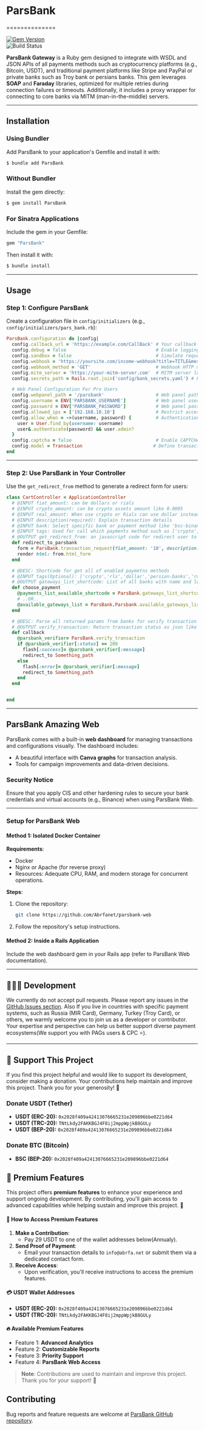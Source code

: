# ParsBank
==============

[![Gem Version](https://badge.fury.io/rb/parsbank.svg)](https://rubygems.org/gems/parsbank)  
![Build Status](https://github.com/abrfanet/ParsBank/workflows/CI/badge.svg)

**ParsBank Gateway** is a Ruby gem designed to integrate with WSDL and JSON APIs of all payments methods such as cryptocurrency platforms (e.g., Bitcoin, USDT), and traditional payment platforms like Stripe and PayPal or private banks such as Troy bank or persians banks. This gem leverages **SOAP** and **Faraday** libraries, optimized for multiple retries during connection failures or timeouts. Additionally, it includes a proxy wrapper for connecting to core banks via MITM (man-in-the-middle) servers.

---

## Installation

### Using Bundler
Add ParsBank to your application's Gemfile and install it with:

```bash
$ bundle add ParsBank
```

### Without Bundler
Install the gem directly:

```bash
$ gem install ParsBank
```

### For Sinatra Applications
Include the gem in your Gemfile:

```ruby
gem "ParsBank"
```

Then install it with:

```bash
$ bundle install
```

---

## Usage

### Step 1: Configure ParsBank
Create a configuration file in `config/initializers` (e.g., `config/initializers/pars_bank.rb`):

```ruby
ParsBank.configuration do |config|
  config.callback_url = 'https://example.com/CallBack' # Your callback URL
  config.debug = false                                 # Enable logging (Rails logs and STDOUT)
  config.sandbox = false                               # Simulate requests and auto-approve callbacks
  config.webhook = 'https://yoursite.com/income-webhook?title=TITLE&message=MESSAGE' # Transaction notification webhook
  config.webhook_method = 'GET'                        # Webhook HTTP method (GET or POST)
  config.mitm_server = 'https://your-mitm-server.com'  # MITM server location
  config.secrets_path = Rails.root.join('config/bank_secrets.yaml') # Path to bank credentials (e.g., merchant ID, tokens)

  # Web Panel Configuration For Pro Users
  config.webpanel_path = '/parsbank'                   # Web panel path
  config.username = ENV['PARSBANK_USERNAME']           # Web panel username
  config.password = ENV['PARSBANK_PASSWORD']           # Web panel password
  config.allowed_ips = ['192.168.10.10']               # Restrict access by IP (use '*' to allow all)
  config.allow_when = ->(username, password) {         # Authentication using a Rails model
    user = User.find_by(username: username)
    user&.authenticate(password) && user.admin?
  }
  config.captcha = false                               # Enable CAPTCHA for security
  config.model = Transaction                          # Define transaction model (must include fields like amount, status, etc.)
end
```

---

### Step 2: Use ParsBank in Your Controller

Use the `get_redirect_from` method to generate a redirect form for users:

```ruby
class CartController < ApplicationController
  # @INPUT fiat_amount: can be dollars or rials
  # @INPUT crypto_amount: can be crypto assets amount like 0.0005
  # @INPUT real_amount: When use crypto or Rials can use dollar instead amount of crypto (E.G 100 dollar equal 0.005 bitcoin)
  # @INPUT description(required): Explain transaction details
  # @INPUT bank: Select specific bank or payment method like 'bsc-binance', 'nobitex', 'zarinpal', 'perfect-money'
  # @INPUT tags: Used for call which payments method such as ['crypto','rls','dollar','persian-banks','russian-banks']
  # @OUTPUT get_redirect_from: an javascript code for redirect user to gateways
  def redirect_to_parsbank
    form = ParsBank.transaction_request(fiat_amount: '10', description: 'Charge Account')
    render html: from.html_form
  end

  # @DESC: Shortcode for get all of enabled paymetns methods
  # @INPUT tags(Optional): ['crypto','rls','dollar','persian-banks','russian-banks']
  # @OUTPUT gateways_list_shortcode: List of all banks with name and logo with ul wrapper as html
  def choose_payment
    @payments_list_available_shortcode = ParsBank.gateways_list_shortcode
    # ..OR..
    @available_gateways_list = ParsBank.Parsbank.available_gateways_list
  end

  # @DESC: Parse all returned params from banks for verify transaction
  # @OUTPUT verify_transaction: Return transaction status as json like {status: 200, message: 'Payment Successfull'}
  def callback
    @parsbank_verifier= ParsBank.verify_transaction
    if @parsbank_verifier[:status] == 200
      flash[:success]= @parsbank_verifier[:message]
      redirect_to Something_path
    else
      flash[:error]= @parsbank_verifier[:message]
      redirect_to Something_path
    end
  end


end
```

---

## ParsBank Amazing Web

ParsBank comes with a built-in **web dashboard** for managing transactions and configurations visually. The dashboard includes:
- A beautiful interface with **Canva graphs** for transaction analysis.
- Tools for campaign improvements and data-driven decisions.

### Security Notice
Ensure that you apply CIS and other hardening rules to secure your bank credentials and virtual accounts (e.g., Binance) when using ParsBank Web.

---

### Setup for ParsBank Web

#### Method 1: Isolated Docker Container
**Requirements**:
- Docker
- Nginx or Apache (for reverse proxy)
- Resources: Adequate CPU, RAM, and modern storage for concurrent operations.

**Steps**:
1. Clone the repository:
   ```bash
   git clone https://github.com/Abrfanet/parsbank-web
   ```
2. Follow the repository's setup instructions.

#### Method 2: Inside a Rails Application
Include the web dashboard gem in your Rails app (refer to ParsBank Web documentation).

---

## 👨🏻‍💻 Development

We currently do not accept pull requests. Please report any issues in the [GitHub Issues section](https://github.com/abrfanet/ParsBank/issues). Also If you live in countries with specific payment systems, such as Russia (MIR Card), Germany, Turkey (Troy Card), or others, we warmly welcome you to join us as a developer or contributor. Your expertise and perspective can help us better support diverse payment ecosystems(We support you with PAGs users & CPC ⭐).

---

## 💖 Support This Project

If you find this project helpful and would like to support its development, consider making a donation. Your contributions help maintain and improve this project. Thank you for your generosity! 🙏

### Donate USDT (Tether)
- **USDT (ERC-20):** `0x2028f409a42413076665231e209896bbe0221d64`
- **USDT (TRC-20):** `TNtLkdy2FAKKBGJ4F8ij2mppWpjkB8GULy`
- **USDT (BEP-20):** `0x2028f409a42413076665231e209896bbe0221d64`


### Donate BTC (Bitcoin)
- **BSC (BEP-20):** `0x2028f409a42413076665231e209896bbe0221d64`



## 🚀 Premium Features

This project offers **premium features** to enhance your experience and support ongoing development. By contributing, you'll gain access to advanced capabilities while helping sustain and improve this project. 🙌

#### 🔐 How to Access Premium Features
1. **Make a Contribution**: 
   - Pay 29 USDT to one of the wallet addresses below(Annualy).
2. **Send Proof of Payment**: 
   - Email your transaction details to `info@abrfa.net` or submit them via a dedicated contact form.
3. **Receive Access**: 
   - Upon verification, you'll receive instructions to access the premium features.

#### 💳 USDT Wallet Addresses
- **USDT (ERC-20):** `0x2028f409a42413076665231e209896bbe0221d64`
- **USDT (TRC-20):** `TNtLkdy2FAKKBGJ4F8ij2mppWpjkB8GULy`

#### 🔥 Available Premium Features
- Feature 1: **Advanced Analytics**  
- Feature 2: **Customizable Reports**  
- Feature 3: **Priority Support**
- Feature 4: **ParsBank Web Access**

> **Note**: Contributions are used to maintain and improve this project. Thank you for your support! 🙏

## Contributing

Bug reports and feature requests are welcome at [ParsBank GitHub repository](https://github.com/abrfanet/ParsBank).
